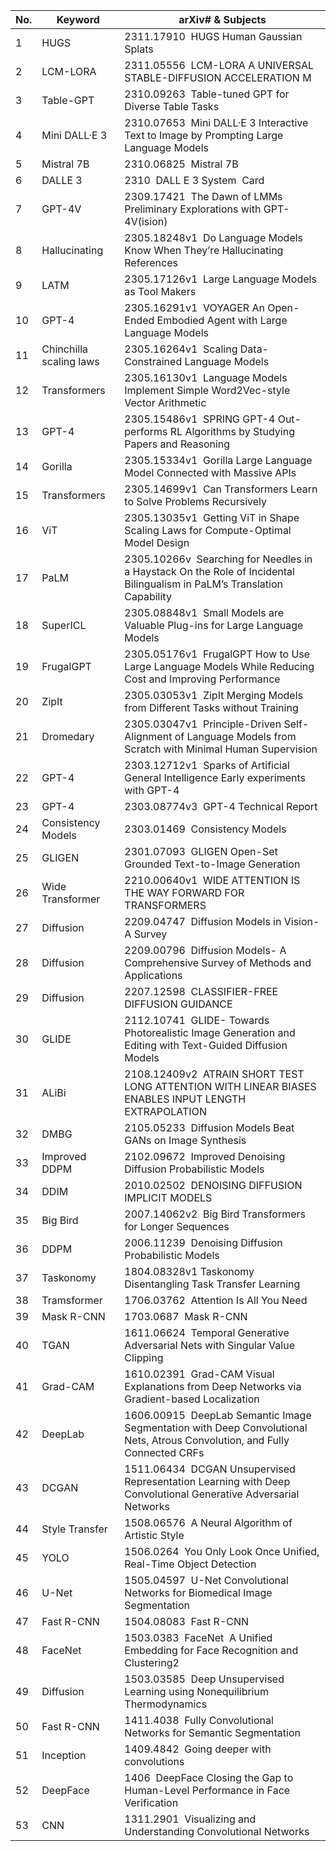| No. | Keyword                 | arXiv# & Subjects                                                                                                          |
| --- | ----------------------- | -------------------------------------------------------------------------------------------------------------------------- |
| 1   | HUGS                    | 2311.17910  HUGS Human Gaussian Splats                                                                                     |
| 2   | LCM-LORA                | 2311.05556  LCM-LORA A UNIVERSAL STABLE-DIFFUSION ACCELERATION M                                                           |
| 3   | Table-GPT               | 2310.09263  Table-tuned GPT for Diverse Table Tasks                                                                        |
| 4   | Mini DALL·E 3           | 2310.07653  Mini DALL·E 3 Interactive Text to Image by Prompting Large Language Models                                     |
| 5   | Mistral 7B              | 2310.06825  Mistral 7B                                                                                                     |
| 6   | DALLE 3                 | 2310  DALL E 3 System  Card                                                                                                |
| 7   | GPT-4V                  | 2309.17421  The Dawn of LMMs Preliminary Explorations with GPT-4V(ision)                                                   |
| 8   | Hallucinating           | 2305.18248v1  Do Language Models Know When They’re Hallucinating References                                                |
| 9   | LATM                    | 2305.17126v1  Large Language Models as Tool Makers                                                                         |
| 10  | GPT-4                   | 2305.16291v1  VOYAGER An Open-Ended Embodied Agent with Large Language Models                                              |
| 11  | Chinchilla scaling laws | 2305.16264v1  Scaling Data-Constrained Language Models                                                                     |
| 12  | Transformers            | 2305.16130v1  Language Models Implement Simple Word2Vec-style Vector Arithmetic                                            |
| 13  | GPT-4                   | 2305.15486v1  SPRING GPT-4 Out-performs RL Algorithms by Studying Papers and Reasoning                                     |
| 14  | Gorilla                 | 2305.15334v1  Gorilla Large Language Model Connected with Massive APIs                                                     |
| 15  | Transformers            | 2305.14699v1  Can Transformers Learn to Solve Problems Recursively                                                         |
| 16  | ViT                     | 2305.13035v1  Getting ViT in Shape Scaling Laws for Compute-Optimal Model Design                                           |
| 17  | PaLM                    | 2305.10266v  Searching for Needles in a Haystack On the Role of Incidental Bilingualism in PaLM’s Translation Capability   |
| 18  | SuperICL                | 2305.08848v1  Small Models are Valuable Plug-ins for Large Language Models                                                 |
| 19  | FrugalGPT               | 2305.05176v1  FrugalGPT How to Use Large Language Models While Reducing Cost and Improving Performance                     |
| 20  | ZipIt                   | 2305.03053v1  ZipIt Merging Models from Different Tasks without Training                                                   |
| 21  | Dromedary               | 2305.03047v1  Principle-Driven Self-Alignment of Language Models from Scratch with Minimal Human Supervision               |
| 22  | GPT-4                   | 2303.12712v1  Sparks of Artificial General Intelligence Early experiments with GPT-4                                       |
| 23  | GPT-4                   | 2303.08774v3  GPT-4 Technical Report                                                                                       |
| 24  | Consistency Models      | 2303.01469  Consistency Models                                                                                             |
| 25  | GLIGEN                  | 2301.07093  GLIGEN Open-Set Grounded Text-to-Image Generation                                                              |
| 26  | Wide Transformer        | 2210.00640v1  WIDE ATTENTION IS THE WAY FORWARD FOR TRANSFORMERS                                                           |
| 27  | Diffusion               | 2209.04747  Diffusion Models in Vision- A Survey                                                                           |
| 28  | Diffusion               | 2209.00796  Diffusion Models- A Comprehensive Survey of Methods and Applications                                           |
| 29  | Diffusion               | 2207.12598  CLASSIFIER-FREE DIFFUSION GUIDANCE                                                                             |
| 30  | GLIDE                   | 2112.10741  GLIDE- Towards Photorealistic Image Generation and Editing with Text-Guided Diffusion Models                   |
| 31  | ALiBi                   | 2108.12409v2  ATRAIN SHORT TEST LONG ATTENTION WITH LINEAR BIASES ENABLES INPUT LENGTH EXTRAPOLATION                       |
| 32  | DMBG                    | 2105.05233  Diffusion Models Beat GANs on Image Synthesis                                                                  |
| 33  | Improved DDPM           | 2102.09672  Improved Denoising Diffusion Probabilistic Models                                                              |
| 34  | DDIM                    | 2010.02502  DENOISING DIFFUSION IMPLICIT MODELS                                                                            |
| 35  | Big Bird                | 2007.14062v2  Big Bird Transformers for Longer Sequences                                                                   |
| 36  | DDPM                    | 2006.11239  Denoising Diffusion Probabilistic Models                                                                       |
| 37  | Taskonomy               | 1804.08328v1 Taskonomy Disentangling Task Transfer Learning                                                                |
| 38  | Tramsformer             | 1706.03762  Attention Is All You Need                                                                                      |
| 39  | Mask R-CNN              | 1703.0687  Mask R-CNN                                                                                                      |
| 40  | TGAN                    | 1611.06624  Temporal Generative Adversarial Nets with Singular Value Clipping                                              |
| 41  | Grad-CAM                | 1610.02391  Grad-CAM Visual Explanations from Deep Networks via Gradient-based Localization                                |
| 42  | DeepLab                 | 1606.00915  DeepLab Semantic Image Segmentation with Deep Convolutional Nets, Atrous Convolution, and Fully Connected CRFs |
| 43  | DCGAN                   | 1511.06434  DCGAN Unsupervised Representation Learning with Deep Convolutional Generative Adversarial Networks             |
| 44  | Style Transfer          | 1508.06576  A Neural Algorithm of Artistic Style                                                                           |
| 45  | YOLO                    | 1506.0264  You Only Look Once Unified, Real-Time Object Detection                                                          |
| 46  | U-Net                   | 1505.04597  U-Net Convolutional Networks for Biomedical Image Segmentation                                                 |
| 47  | Fast R-CNN              | 1504.08083  Fast R-CNN                                                                                                     |
| 48  | FaceNet                 | 1503.0383  FaceNet  A Unified Embedding for Face Recognition and Clustering2                                               |
| 49  | Diffusion               | 1503.03585  Deep Unsupervised Learning using Nonequilibrium Thermodynamics                                                 |
| 50  | Fast R-CNN              | 1411.4038  Fully Convolutional Networks for Semantic Segmentation                                                          |
| 51  | Inception               | 1409.4842  Going deeper with convolutions                                                                                  |
| 52  | DeepFace                | 1406  DeepFace Closing the Gap to Human-Level Performance in Face Verification                                             |
| 53  | CNN                     | 1311.2901  Visualizing and Understanding Convolutional Networks                                                            |
